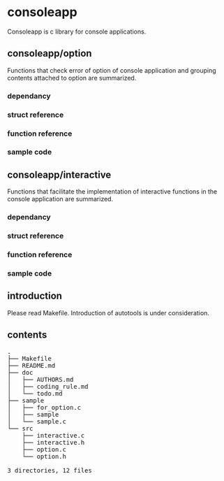 # consoleapp
Consoleapp is c library for console applications.

## consoleapp/option
Functions that check error of option of console application and grouping contents attached to option are summarized.
### dependancy
### struct reference
### function reference
### sample code

## consoleapp/interactive
Functions that facilitate the implementation of interactive functions in the console application are summarized.
### dependancy
### struct reference
### function reference
### sample code

## introduction
Please read Makefile. Introduction of autotools is under consideration.

## contents
<pre>
.
├── Makefile
├── README.md
├── doc
│   ├── AUTHORS.md
│   ├── coding_rule.md
│   └── todo.md
├── sample
│   ├── for_option.c
│   ├── sample
│   └── sample.c
└── src
    ├── interactive.c
    ├── interactive.h
    ├── option.c
    └── option.h

3 directories, 12 files
</pre>
